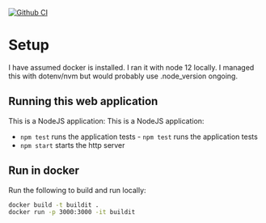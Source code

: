 [![Github CI](https://github.com/{elliottmurray}/{devops-test}/workflows/{CI}/badge.svg)](https://github.com/{elliottmurray}/{devops-test}/actions)


# Setup
I have assumed docker is installed. I ran it with node 12 locally. I managed this with dotenv/nvm but would probably use .node_version ongoing.


 ## Running this web application
 This is a NodeJS application:	This is a NodeJS application:

- `npm test` runs the application tests	- `npm test` runs the application tests
- `npm start` starts the http server


## Run in docker
Run the following to build and run locally:

```bash
docker build -t buildit .
docker run -p 3000:3000 -it buildit

```


